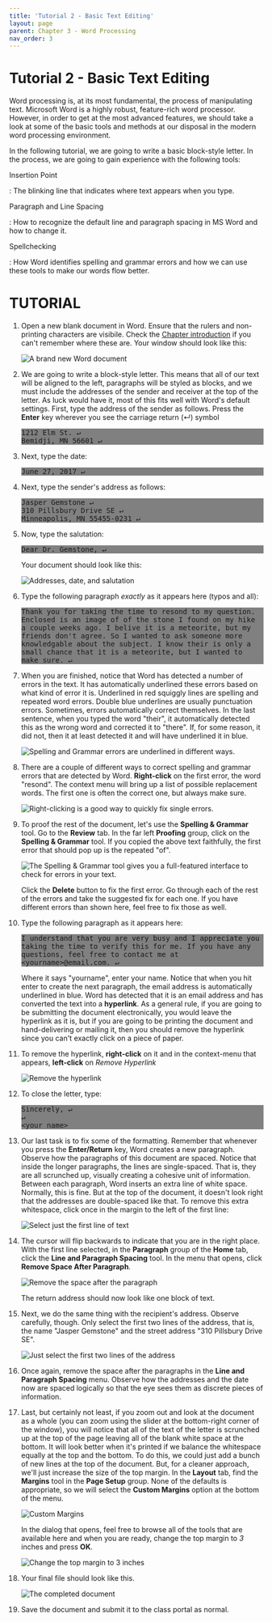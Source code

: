 ```yaml
---
title: 'Tutorial 2 - Basic Text Editing'
layout: page
parent: Chapter 3 - Word Processing
nav_order: 3
---
```


# Tutorial 2 - Basic Text Editing

<style>
pre {
    overflow-x: auto;
    white-space: pre-wrap;
    white-space: -moz-pre-wrap;
    white-space: -pre-wrap;
    white-space: -o-pre-wrap;
    word-wrap: break-word;
    background-color: 808080;
}
</style>

Word processing is, at its most fundamental, the process of manipulating
text. Microsoft Word is a highly robust, feature-rich word processor.
However, in order to get at the most advanced features, we should take a
look at some of the basic tools and methods at our disposal in the
modern word processing environment.

In the following tutorial, we are going to write a basic block-style
letter. In the process, we are going to gain experience with the
following tools:

Insertion Point

:   The blinking line that indicates where text appears when you type.

Paragraph and Line Spacing

:   How to recognize the default line and paragraph spacing in MS Word
    and how to change it.

Spellchecking

:   How Word identifies spelling and grammar errors and how we can use
    these tools to make our words flow better.

TUTORIAL
========

1.  Open a new blank document in Word. Ensure that the rulers and
    non-printing characters are visibile. Check the [Chapter
    introduction](1_word_tour.html) if you can't remember where these are.
    Your window should look like this:

    ![A brand new Word document](images/tutorial2/1.png)

2.  We are going to write a block-style letter. This means that all of
    our text will be aligned to the left, paragraphs will be styled as
    blocks, and we must include the addresses of the sender and receiver
    at the top of the letter. As luck would have it, most of this fits
    well with Word's default settings. First, type the address of the
    sender as follows. Press the **Enter** key wherever you see the
    carriage return (&crarr;) symbol

    <pre>
    1212 Elm St. &crarr;
    Bemidji, MN 56601 &crarr;
    </pre>

3.  Next, type the date:

    <pre>
    June 27, 2017 &crarr;
    </pre>

4.  Next, type the sender's address as follows:

    <pre>
    Jasper Gemstone &crarr;
    310 Pillsbury Drive SE &crarr;
    Minneapolis, MN 55455-0231 &crarr;
    </pre>

5.  Now, type the salutation:

    <pre>
    Dear Dr. Gemstone, &crarr;
    </pre>

    Your document should look like this:

    ![Addresses, date, and
    salutation](images/tutorial2/2.png)

6.  Type the following paragraph *exactly* as it appears here (typos and
    all):

    <pre>
    Thank you for taking the time to resond to my question. Enclosed is an image of of the stone I found on my hike a couple weeks ago. I belive it is a meteorite, but my friends don't agree. So I wanted to ask someone more knowledgable about the subject. I know their is only a small chance that it is a meteorite, but I wanted to make sure. &crarr;
    </pre>

7.  When you are finished, notice that Word has detected a number of
    errors in the text. It has automatically underlined these errors
    based on what kind of error it is. Underlined in red squiggly lines
    are spelling and repeated word errors. Double blue underlines are
    usually punctuation errors. Sometimes, errors automatically
    correct themselves. In the last sentence, when you typed the word
    "their", it automatically detected this as the wrong word and
    corrected it to "there". If, for some reason, it did not, then it at
    least detected it and will have underlined it in blue.

    ![Spelling and Grammar errors are underlined in
    different ways.](images/tutorial2/3.png)

8.  There are a couple of different ways to correct spelling and grammar
    errors that are detected by Word. **Right-click** on the first
    error, the word "resond". The context menu will bring up a list of
    possible replacement words. The first one is often the correct one,
    but always make sure.

    ![Right-clicking is a good way to quickly fix
    single errors.](images/tutorial2/4.png)

9.  To proof the rest of the document, let's use the **Spelling &
    Grammar** tool. Go to the **Review** tab. In the far left
    **Proofing** group, click on the **Spelling & Grammar** tool. If you
    copied the above text faithfully, the first error that should pop up
    is the repeated "of".

    ![The Spelling & Grammar tool gives you a full-featured interface to
    check for errors in
    your text.](images/tutorial2/5.png)

    Click the **Delete** button to fix the first error. Go through each
    of the rest of the errors and take the suggested fix for each one.
    If you have different errors than shown here, feel free to fix those
    as well.

10. Type the following paragraph as it appears here:

    <pre>
    I understand that you are very busy and I appreciate you taking the time to verify this for me. If you have any questions, feel free to contact me at &lt;yourname&gt;@email.com. &crarr;
    </pre>

    Where it says "yourname", enter your name. Notice that when you hit
    enter to create the next paragraph, the email address is
    automatically underlined in blue. Word has detected that it is an
    email address and has converted the text into a **hyperlink**. As a
    general rule, if you are going to be submitting the document
    electronically, you would leave the hyperlink as it is, but if you
    are going to be printing the document and hand-delivering or mailing
    it, then you should remove the hyperlink since you can't exactly
    click on a piece of paper.

11. To remove the hyperlink, **right-click** on it and in the
    context-menu that appears, **left-click** on *Remove Hyperlink*

    ![Remove the hyperlink](images/tutorial2/6.png)

12. To close the letter, type:

    <pre>
    Sincerely, &crarr;
    &crarr;
    &lt;your name&gt;
    </pre>

13. Our last task is to fix some of the formatting. Remember that
    whenever you press the **Enter/Return** key, Word creates a
    new paragraph. Observe how the paragraphs of this document
    are spaced. Notice that inside the longer paragraphs, the lines
    are single-spaced. That is, they are all scrunched up, visually
    creating a cohesive unit of information. Between each paragraph,
    Word inserts an extra line of white space. Normally, this is fine.
    But at the top of the document, it doesn't look right that the
    addresses are double-spaced like that. To remove this extra
    whitespace, click once in the margin to the left of the first line:

    ![Select just the first line of
    text](images/tutorial2/7.png)

14. The cursor will flip backwards to indicate that you are in the
    right place. With the first line selected, in the **Paragraph**
    group of the **Home** tab, click the **Line and Paragraph
    Spacing** tool. In the menu that opens, click **Remove Space After
    Paragraph**.

    ![Remove the space after the paragraph](images/tutorial2/8.png)

    The return address should now look like one block of text.

15. Next, we do the same thing with the recipient's address. Observe
    carefully, though. Only select the first two lines of the address,
    that is, the name "Jasper Gemstone" and the street address "310
    Pillsbury Drive SE".

    ![Just select the first two lines of the
    address](images/tutorial2/9.png)

16. Once again, remove the space after the paragraphs in the **Line and
    Paragraph Spacing** menu. Observe how the addresses and the date now
    are spaced logically so that the eye sees them as discrete pieces
    of information.
17. Last, but certainly not least, if you zoom out and look at the
    document as a whole (you can zoom using the slider at the
    bottom-right corner of the window), you will notice that all of the
    text of the letter is scrunched up at the top of the page leaving
    all of the blank white space at the bottom. It will look better when
    it's printed if we balance the whitespace equally at the top and
    the bottom. To do this, we could just add a bunch of new lines at
    the top of the document. But, for a cleaner approach, we'll just
    increase the size of the top margin. In the **Layout** tab, find the
    **Margins** tool in the **Page Setup** group. None of the defaults
    is appropriate, so we will select the **Custom Margins** option at
    the bottom of the menu.

    ![Custom Margins](images/tutorial2/11.png)

    In the dialog that opens, feel free to browse all of the tools that
    are available here and when you are ready, change the top margin to
    *3* inches and press **OK**.

    ![Change the top margin to 3
    inches](images/tutorial2/12.png)

18. Your final file should look like this.

    ![The completed document](images/tutorial2/10.png)

19. Save the document and submit it to the class portal as normal.
